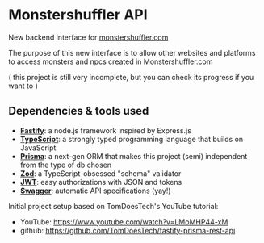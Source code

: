 # Monstershuffler API
New backend interface for [monstershuffler.com](https://www.monstershuffler.com)

The purpose of this new interface is to allow other websites and platforms to access monsters and npcs created in Monstershuffler.com

( this project is still very incomplete, but you can check its progress if you want to )

## Dependencies & tools used
- [**Fastify**](https://www.fastify.io/): a node.js framework inspired by Express.js
- [**TypeScript**](https://www.typescriptlang.org/): a strongly typed programming language that builds on JavaScript
- [**Prisma**](https://www.prisma.io/): a next-gen ORM that makes this project (semi) independent from the type of db chosen
- [**Zod**](https://github.com/colinhacks/zod): a TypeScript-obsessed "schema" validator
- [**JWT**](https://jwt.io/): easy authorizations with JSON and tokens
- [**Swagger**](https://swagger.io/specification/v2/): automatic API specifications (yay!)

Initial project setup based on TomDoesTech's YouTube tutorial:
- YouTube: https://www.youtube.com/watch?v=LMoMHP44-xM
- github: https://github.com/TomDoesTech/fastify-prisma-rest-api


